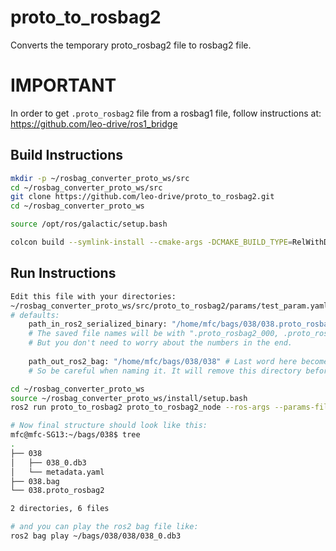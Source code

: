 # proto_to_rosbag2
Converts the temporary proto_rosbag2 file to rosbag2 file.

# IMPORTANT
In order to get `.proto_rosbag2` file from a rosbag1 file, follow instructions at: https://github.com/leo-drive/ros1_bridge

## Build Instructions
```bash
mkdir -p ~/rosbag_converter_proto_ws/src
cd ~/rosbag_converter_proto_ws/src
git clone https://github.com/leo-drive/proto_to_rosbag2.git
cd ~/rosbag_converter_proto_ws

source /opt/ros/galactic/setup.bash

colcon build --symlink-install --cmake-args -DCMAKE_BUILD_TYPE=RelWithDebInfo -DCMAKE_EXPORT_COMPILE_COMMANDS=1
```

## Run Instructions
```bash
Edit this file with your directories:
~/rosbag_converter_proto_ws/src/proto_to_rosbag2/params/test_param.yaml
# defaults:
    path_in_ros2_serialized_binary: "/home/mfc/bags/038/038.proto_rosbag2" # This is the output of ros1bridge_ws's package. 
    # The saved file names will be with ".proto_rosbag2_000, .proto_rosbag2_001, ..." extensions. With max 1GB file sizes.
    # But you don't need to worry about the numbers in the end.
    
    path_out_ros2_bag: "/home/mfc/bags/038/038" # Last word here becomes the folder that contains the 038.db3 and metadata.yaml, 
    # So be careful when naming it. It will remove this directory before writing.
```
```bash
cd ~/rosbag_converter_proto_ws
source ~/rosbag_converter_proto_ws/install/setup.bash
ros2 run proto_to_rosbag2 proto_to_rosbag2_node --ros-args --params-file ~/rosbag_converter_proto_ws/src/proto_to_rosbag2/params/test_param.yaml

# Now final structure should look like this:
mfc@mfc-SG13:~/bags/038$ tree
.
├── 038
│   ├── 038_0.db3
│   └── metadata.yaml
├── 038.bag
└── 038.proto_rosbag2

2 directories, 6 files

# and you can play the ros2 bag file like:
ros2 bag play ~/bags/038/038/038_0.db3
```
